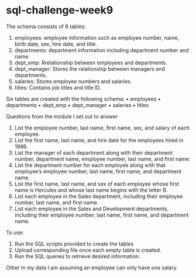 # sql-challenge-week9

The schema consists of 6 tables:
1.	employees: employee information such as employee number, name, birth date, sex, hire date, and title.
2.	departments: department information including department number and name.
3.	dept_emp: Rrelationship between employees and departments.
4.	dept_manager: Stores the relationship between managers and departments.
5.	salaries: Stores employee numbers and salaries.
6.	titles: Contains job titles and title ID.

Six tables are created with the following schema:
•	employees
•	departments
•	dept_emp
•	dept_manager
•	salaries
•	titles

Questions from the module I set out to answer
1.	List the employee number, last name, first name, sex, and salary of each employee.
2.	List the first name, last name, and hire date for the employees hired in 1986.
3.	List the manager of each department along with their department number, department name, employee number, last name, and first name.
4.	List the department number for each employee along with that employee’s employee number, last name, first name, and department name.
5.	List the first name, last name, and sex of each employee whose first name is Hercules and whose last name begins with the letter B.
6.	List each employee in the Sales department, including their employee number, last name, and first name.
7.	List each employee in the Sales and Development departments, including their employee number, last name, first name, and department name.

To use:
1.	Run the SQL scripts provided to create the tables 
2.	Upload corresponding file once each empty table is created. 
3.	Run the SQL queries to retrieve desired information.

Other
In my data I am assuming an employee can only have one salary.

